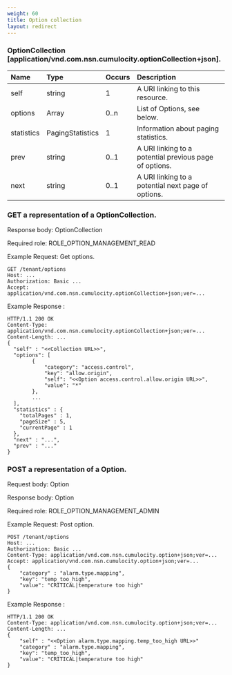 ```yaml
---
weight: 60
title: Option collection
layout: redirect
---
```


### OptionCollection [application/vnd.com.nsn.cumulocity.optionCollection+json].

|Name|Type|Occurs|Description|
|:---|:---|:-----|:----------|
|self|string|1|A URI linking to this resource.|
|options|Array|0..n|List of Options, see below.|
|statistics|PagingStatistics|1|Information about paging statistics.|
|prev|string|0..1|A URI linking to a potential previous page of options.|
|next|string|0..1|A URI linking to a potential next page of options.|

### GET a representation of a OptionCollection.

Response body: OptionCollection

Required role: ROLE\_OPTION\_MANAGEMENT\_READ

Example Request: Get options.


    GET /tenant/options
    Host: ...
    Authorization: Basic ...
    Accept: application/vnd.com.nsn.cumulocity.optionCollection+json;ver=...

Example Response :

    HTTP/1.1 200 OK
    Content-Type: application/vnd.com.nsn.cumulocity.optionCollection+json;ver=...
    Content-Length: ...
    {
      "self" : "<<Collection URL>>",
      "options": [
            {
                "category": "access.control",
                "key": "allow.origin",
                "self": "<<Option access.control.allow.origin URL>>",
                "value": "*"
            },
            ...
      ],
      "statistics" : {
        "totalPages" : 1,
        "pageSize" : 5,
        "currentPage" : 1
      },
      "next" : "...",
      "prev" : "..."
    }

### POST a representation of a Option.

Request body: Option

Response body: Option

Required role: ROLE\_OPTION\_MANAGEMENT\_ADMIN

Example Request: Post option.


    POST /tenant/options
    Host: ...
    Authorization: Basic ...
    Content-Type: application/vnd.com.nsn.cumulocity.option+json;ver=...
    Accept: application/vnd.com.nsn.cumulocity.option+json;ver=...
    {
        "category" : "alarm.type.mapping",
        "key": "temp_too_high",
        "value": "CRITICAL|temperature too high"
    }

Example Response :

    HTTP/1.1 200 OK
    Content-Type: application/vnd.com.nsn.cumulocity.option+json;ver=...
    Content-Length: ...
    {
        "self" : "<<Option alarm.type.mapping.temp_too_high URL>>"
        "category" : "alarm.type.mapping",
        "key": "temp_too_high",
        "value": "CRITICAL|temperature too high"
    }
